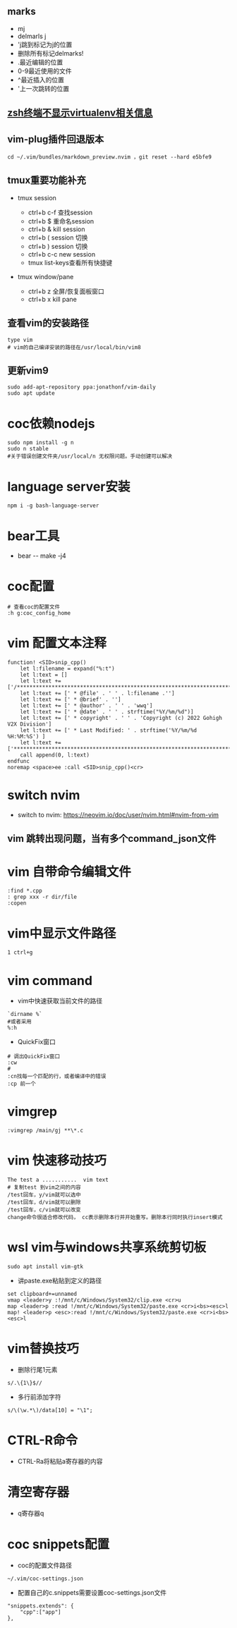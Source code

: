 ## marks

- mj
- delmarls j
- 'j跳到标记为j的位置
- 删除所有标记delmarks!
- .最近编辑的位置
- 0-9最近使用的文件
- ^最近插入的位置
- '上一次跳转的位置

## [zsh终端不显示virtualenv相关信息](https://blog.csdn.net/Zero_S_Qiu/article/details/104217295)

## vim-plug插件回退版本

```shell
cd ~/.vim/bundles/markdown_preview.nvim ，git reset --hard e5bfe9
```

## tmux重要功能补充

- tmux session
  - ctrl+b c-f 查找session
  - ctrl+b $ 重命名session
  - ctrl+b & kill session
  - ctrl+b ( session 切换
  - ctrl+b ) session 切换
  - ctrl+b c-c new session
  - tmux list-keys查看所有快捷键

- tmux window/pane
  - ctrl+b z 全屏/恢复面板窗口
  - ctrl+b x kill pane

## 查看vim的安装路径

```shell
type vim
# vim的自己编译安装的路径在/usr/local/bin/vim8
```

## 更新vim9

```
sudo add-apt-repository ppa:jonathonf/vim-daily
sudo apt update
```

# coc依赖nodejs

```
sudo npm install -g n
sudo n stable
#关于错误创建文件夹/usr/local/n 无权限问题。手动创建可以解决
```

# language server安装

```
npm i -g bash-language-server
```

# bear工具

- bear -- make -j4

# coc配置

```
# 查看coc的配置文件
:h g:coc_config_home
```

# vim 配置文本注释

```vimscript
function! <SID>snip_cpp()
	let l:filename = expand("%:t")
	let l:text = []
	let l:text += ['/**********************************************************************']
	let l:text += [' * @file' . ' ' . l:filename .'']
	let l:text += [' * @brief' . '']
	let l:text += [' * @author' . ' ' . 'wwq']
	let l:text += [' * @date' . ' ' . strftime("%Y/%m/%d")]
	let l:text += [' * copyright' . ' ' . 'Copyright (c) 2022 Gohigh V2X Division']
	let l:text += [' * Last Modified: ' . strftime('%Y/%m/%d %H:%M:%S') ]
	let l:text += ['**********************************************************************/']
	call append(0, l:text)
endfunc
noremap <space>ee :call <SID>snip_cpp()<cr>
```

# switch nvim

- switch to nvim: https://neovim.io/doc/user/nvim.html#nvim-from-vim

## vim 跳转出现问题，当有多个command\_json文件

# vim 自带命令编辑文件

```shell
:find *.cpp
: grep xxx -r dir/file
:copen
```

# vim中显示文件路径

```
1 ctrl+g
```

# vim command

- vim中快速获取当前文件的路径

```
`dirname %`
#或者采用
%:h
```

- QuickFix窗口

```shell
# 调出QuickFix窗口
:cw
#
:cn找每一个匹配的行，或者编译中的错误
:cp 前一个
```

# vimgrep

```
:vimgrep /main/gj **\*.c
```

# vim 快速移动技巧

```
The test a ...........  vim text
# 复制test 到vim之间的内容
/test回车，y/vim就可以选中
/test回车，d/vim就可以删除
/test回车，c/vim就可以改变
change命令很适合修改代码， cc表示删除本行并开始重写。删除本行同时执行insert模式
```

# wsl vim与windows共享系统剪切板

```shell
sudo apt install vim-gtk
```

- 讲paste.exe粘贴到定义的路径

```vimrc
set clipboard+=unnamed
vmap <leader>y :!/mnt/c/Windows/System32/clip.exe <cr>u
map <leader>p :read !/mnt/c/Windows/System32/paste.exe <cr>i<bs><esc>l
map! <leader>p <esc>:read !/mnt/c/Windows/System32/paste.exe <cr>i<bs><esc>l
```

# vim替换技巧

- 删除行尾1元素

```
s/.\{1\}$//
```

- 多行前添加字符

```
s/\(\w.*\)/data[10] = "\1";
```

# CTRL-R命令

- CTRL-Ra将粘贴a寄存器的内容

# 清空寄存器

- q寄存器q

# coc snippets配置

- coc的配置文件路径

```
~/.vim/coc-settings.json
```

- 配置自己的c.snippets需要设置coc-settings.json文件

```
"snippets.extends": {
	"cpp":["app"]
},
```
